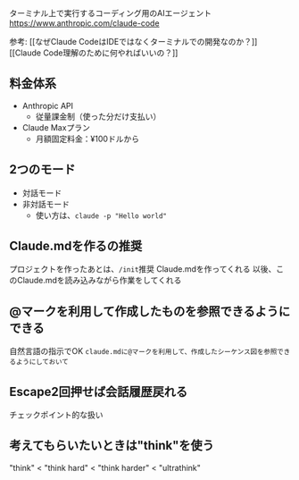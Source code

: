 ターミナル上で実行するコーディング用のAIエージェント
https://www.anthropic.com/claude-code

参考: 
[[なぜClaude CodeはIDEではなくターミナルでの開発なのか？]]
[[Claude Code理解のために何やればいいの？]]

## 料金体系

- Anthropic API
	- 従量課金制（使った分だけ支払い）
- Claude Maxプラン
	- 月額固定料金：¥100ドルから

## 2つのモード

-  対話モード
-  非対話モード
	- 使い方は、`claude -p "Hello world"`


## Claude.mdを作るの推奨

プロジェクトを作ったあとは、`/init`推奨
Claude.mdを作ってくれる
以後、このClaude.mdを読み込みながら作業をしてくれる


## @マークを利用して作成したものを参照できるようにできる

自然言語の指示でOK
`claude.mdに@マークを利用して、作成したシーケンス図を参照できるようにしておいて`

## Escape2回押せば会話履歴戻れる

チェックポイント的な扱い

## 考えてもらいたいときは"think"を使う

"think" < "think hard" < "think harder" < "ultrathink"